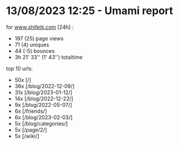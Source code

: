 # 13/08/2023 12:25 - Umami report
for www.shifeiti.com [24h] :

 - 197 (25) page views
 - 71 (4) uniques
 - 44 (-5) bounces
 - 3h 21' 33'' (1' 43'') totaltime


top 10 urls:
 - 50x [/]
 - 36x [/blog/2022-12-09/]
 - 31x [/blog/2023-01-12/]
 - 14x [/blog/2022-12-22/]
 - 9x [/blog/2022-05-07/]
 - 6x [/friends/]
 - 6x [/blog/2023-02-03/]
 - 5x [/blog/categories/]
 - 5x [/page/2/]
 - 5x [/wiki/]


